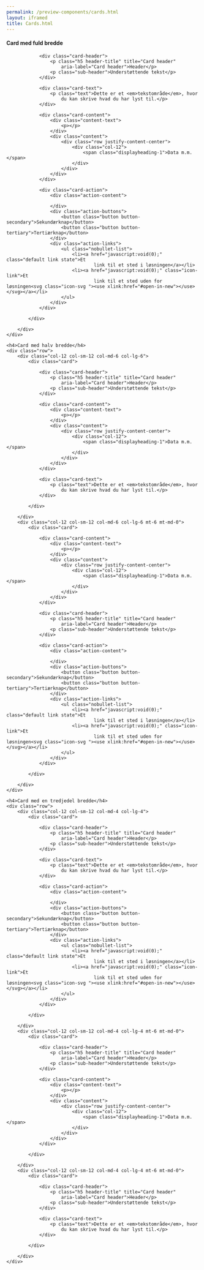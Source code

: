 ```yaml
--- 
permalink: /preview-components/cards.html
layout: iframed 
title: Cards.html
---
```

<div class="container">
    <h4>Card med fuld bredde</h4>
    <div class="row">
        <div class="col-12">
            <div class="card">

                <div class="card-header">
                    <p class="h5 header-title" title="Card header"
                        aria-label="Card header">Header</p>
                    <p class="sub-header">Understøttende tekst</p>
                </div>

                <div class="card-text">
                    <p class="text">Dette er et <em>tekstområde</em>, hvor
                        du kan skrive hvad du har lyst til.</p>
                </div>

                <div class="card-content">
                    <div class="content-text">
                        <p></p>
                    </div>
                    <div class="content">
                        <div class="row justify-content-center">
                            <div class="col-12">
                                <span class="displayheading-1">Data m.m.</span>
                            </div>
                        </div>
                    </div>
                </div>

                <div class="card-action">
                    <div class="action-content">

                    </div>
                    <div class="action-buttons">
                        <button class="button button-secondary">Sekundærknap</button>
                        <button class="button button-tertiary">Tertiærknap</button>
                    </div>
                    <div class="action-links">
                        <ul class="nobullet-list">
                            <li><a href="javascript:void(0);" class="default link state">Et
                                    link til et sted i løsningen</a></li>
                            <li><a href="javascript:void(0);" class="icon-link">Et
                                    link til et sted uden for løsningen<svg class="icon-svg "><use xlink:href="#open-in-new"></use></svg></a></li>
                        </ul>
                    </div>
                </div>

            </div>

        </div>
    </div>

    <h4>Card med halv bredde</h4>
    <div class="row">
        <div class="col-12 col-sm-12 col-md-6 col-lg-6">
            <div class="card">

                <div class="card-header">
                    <p class="h5 header-title" title="Card header"
                        aria-label="Card header">Header</p>
                    <p class="sub-header">Understøttende tekst</p>
                </div>

                <div class="card-content">
                    <div class="content-text">
                        <p></p>
                    </div>
                    <div class="content">
                        <div class="row justify-content-center">
                            <div class="col-12">
                                <span class="displayheading-1">Data m.m.</span>
                            </div>
                        </div>
                    </div>
                </div>

                <div class="card-text">
                    <p class="text">Dette er et <em>tekstområde</em>, hvor
                        du kan skrive hvad du har lyst til.</p>
                </div>

            </div>

        </div>
        <div class="col-12 col-sm-12 col-md-6 col-lg-6 mt-6 mt-md-0">
            <div class="card">

                <div class="card-content">
                    <div class="content-text">
                        <p></p>
                    </div>
                    <div class="content">
                        <div class="row justify-content-center">
                            <div class="col-12">
                                <span class="displayheading-1">Data m.m.</span>
                            </div>
                        </div>
                    </div>
                </div>

                <div class="card-header">
                    <p class="h5 header-title" title="Card header"
                        aria-label="Card header">Header</p>
                    <p class="sub-header">Understøttende tekst</p>
                </div>

                <div class="card-action">
                    <div class="action-content">

                    </div>
                    <div class="action-buttons">
                        <button class="button button-secondary">Sekundærknap</button>
                        <button class="button button-tertiary">Tertiærknap</button>
                    </div>
                    <div class="action-links">
                        <ul class="nobullet-list">
                            <li><a href="javascript:void(0);" class="default link state">Et
                                    link til et sted i løsningen</a></li>
                            <li><a href="javascript:void(0);" class="icon-link">Et
                                    link til et sted uden for løsningen<svg class="icon-svg "><use xlink:href="#open-in-new"></use></svg></a></li>
                        </ul>
                    </div>
                </div>

            </div>

        </div>
    </div>

    <h4>Card med en tredjedel bredde</h4>
    <div class="row">
        <div class="col-12 col-sm-12 col-md-4 col-lg-4">
            <div class="card">

                <div class="card-header">
                    <p class="h5 header-title" title="Card header"
                        aria-label="Card header">Header</p>
                    <p class="sub-header">Understøttende tekst</p>
                </div>

                <div class="card-text">
                    <p class="text">Dette er et <em>tekstområde</em>, hvor
                        du kan skrive hvad du har lyst til.</p>
                </div>

                <div class="card-action">
                    <div class="action-content">

                    </div>
                    <div class="action-buttons">
                        <button class="button button-secondary">Sekundærknap</button>
                        <button class="button button-tertiary">Tertiærknap</button>
                    </div>
                    <div class="action-links">
                        <ul class="nobullet-list">
                            <li><a href="javascript:void(0);" class="default link state">Et
                                    link til et sted i løsningen</a></li>
                            <li><a href="javascript:void(0);" class="icon-link">Et
                                    link til et sted uden for løsningen<svg class="icon-svg "><use xlink:href="#open-in-new"></use></svg></a></li>
                        </ul>
                    </div>
                </div>

            </div>

        </div>
        <div class="col-12 col-sm-12 col-md-4 col-lg-4 mt-6 mt-md-0">
            <div class="card">

                <div class="card-header">
                    <p class="h5 header-title" title="Card header"
                        aria-label="Card header">Header</p>
                    <p class="sub-header">Understøttende tekst</p>
                </div>

                <div class="card-content">
                    <div class="content-text">
                        <p></p>
                    </div>
                    <div class="content">
                        <div class="row justify-content-center">
                            <div class="col-12">
                                <span class="displayheading-1">Data m.m.</span>
                            </div>
                        </div>
                    </div>
                </div>

            </div>

        </div>
        <div class="col-12 col-sm-12 col-md-4 col-lg-4 mt-6 mt-md-0">
            <div class="card">

                <div class="card-header">
                    <p class="h5 header-title" title="Card header"
                        aria-label="Card header">Header</p>
                    <p class="sub-header">Understøttende tekst</p>
                </div>

                <div class="card-text">
                    <p class="text">Dette er et <em>tekstområde</em>, hvor
                        du kan skrive hvad du har lyst til.</p>
                </div>

            </div>

        </div>
    </div>
</div>